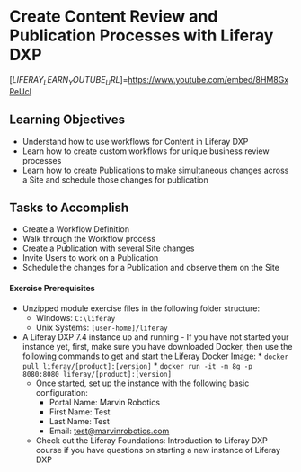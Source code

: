 # Create Content Review and Publication Processes with Liferay DXP

[$LIFERAY_LEARN_YOUTUBE_URL$]=https://www.youtube.com/embed/8HM8GxReUcI

## Learning Objectives
* Understand how to use workflows for Content in Liferay DXP
* Learn how to create custom workflows for unique business review processes
* Learn how to create Publications to make simultaneous changes across a Site and schedule those changes for publication

## Tasks to Accomplish
* Create a Workflow Definition
* Walk through the Workflow process 
* Create a Publication with several Site changes
* Invite Users to work on a Publication
* Schedule the changes for a Publication and observe them on the Site

#### Exercise Prerequisites

* Unzipped module exercise files in the following folder structure:
    * Windows: `C:\liferay`
    * Unix Systems: `[user-home]/liferay`
* A Liferay DXP 7.4 instance up and running
        - If you have not started your instance yet, first, make sure you have downloaded Docker, then use the following commands to get and start the Liferay Docker Image: 
        * `docker pull liferay/[product]:[version]`
        * `docker run -it -m 8g -p 8080:8080 liferay/[product]:[version]`
    - Once started, set up the instance with the following basic configuration:
        * Portal Name: Marvin Robotics
        * First Name: Test
        * Last Name: Test
        * Email: test@marvinrobotics.com
    - Check out the Liferay Foundations: Introduction to Liferay DXP course if you have questions on starting a new instance of Liferay DXP